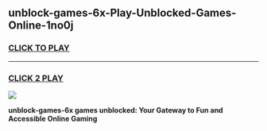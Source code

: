 
## unblock-games-6x-Play-Unblocked-Games-Online-1no0j
<h3>
<a href="https://premium76.site?title=unblock-games-6x&ref=25A">CLICK TO PLAY</a></h3>
<hr>

<h3>
<a href="https://premium76.site?title=unblock-games-6x&ref=25A">CLICK 2 PLAY</a>
  
</h3>

<a href="https://premium76.site?title=unblock-games-6x&ref=25A"><img src="https://clearcache.store/games.png"></a>


**unblock-games-6x games unblocked: Your Gateway to Fun and Accessible Online Gaming**
